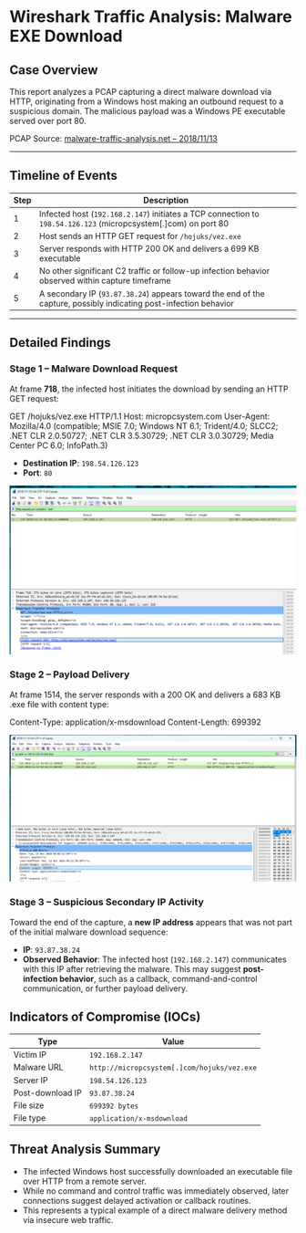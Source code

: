 # Wireshark Traffic Analysis: Malware EXE Download

## Case Overview

This report analyzes a PCAP capturing a direct malware download via HTTP, originating from a Windows host making an outbound request to a suspicious domain. The malicious payload was a Windows PE executable served over port 80.

PCAP Source: [malware-traffic-analysis.net – 2018/11/13](https://www.malware-traffic-analysis.net/2018/11/13/index.html)

---

## Timeline of Events

| Step | Description |
|------|-------------|
| 1 | Infected host (`192.168.2.147`) initiates a TCP connection to `198.54.126.123` (micropcsystem[.]com) on port 80 |
| 2 | Host sends an HTTP GET request for `/hojuks/vez.exe` |
| 3 | Server responds with HTTP 200 OK and delivers a 699 KB executable |
| 4 | No other significant C2 traffic or follow-up infection behavior observed within capture timeframe |
| 5 | A secondary IP (`93.87.38.24`) appears toward the end of the capture, possibly indicating post-infection behavior |

---

## Detailed Findings

### Stage 1 – Malware Download Request

At frame **718**, the infected host initiates the download by sending an HTTP GET request:

GET /hojuks/vez.exe HTTP/1.1
Host: micropcsystem.com
User-Agent: Mozilla/4.0 (compatible; MSIE 7.0; Windows NT 6.1; Trident/4.0; SLCC2; .NET CLR 2.0.50727; .NET CLR 3.5.30729; .NET CLR 3.0.30729; Media Center PC 6.0; InfoPath.3)

- **Destination IP**: `198.54.126.123`  
- **Port**: `80`

![HTTP GET request for vez.exe](screenshots/04-http-get-exe-request.png)

### Stage 2 – Payload Delivery

At frame 1514, the server responds with a 200 OK and delivers a 683 KB .exe file with content type:

Content-Type: application/x-msdownload
Content-Length: 699392

![HTTP 200 OK and malware payload](screenshots/06-http-response-content-length.png)

### Stage 3 – Suspicious Secondary IP Activity

Toward the end of the capture, a **new IP address** appears that was not part of the initial malware download sequence:

- **IP**: `93.87.38.24`
- **Observed Behavior**: The infected host (`192.168.2.147`) communicates with this IP after retrieving the malware. This may suggest **post-infection behavior**, such as a callback, command-and-control communication, or further payload delivery.

## Indicators of Compromise (IOCs)

| Type             | Value                                     |
| ---------------- | ----------------------------------------- |
| Victim IP        | `192.168.2.147`                           |
| Malware URL      | `http://micropcsystem[.]com/hojuks/vez.exe` |
| Server IP        | `198.54.126.123`                          |
| Post-download IP | `93.87.38.24`                             |
| File size        | `699392 bytes`                            |
| File type        | `application/x-msdownload`                |

## Threat Analysis Summary

- The infected Windows host successfully downloaded an executable file over HTTP from a remote server.
- While no command and control traffic was immediately observed, later connections suggest delayed activation or callback routines.
- This represents a typical example of a direct malware delivery method via insecure web traffic.
